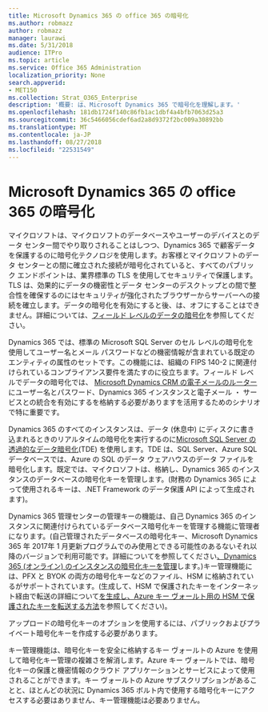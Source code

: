 ```yaml
---
title: Microsoft Dynamics 365 の office 365 の暗号化
ms.author: robmazz
author: robmazz
manager: laurawi
ms.date: 5/31/2018
audience: ITPro
ms.topic: article
ms.service: Office 365 Administration
localization_priority: None
search.appverid:
- MET150
ms.collection: Strat_O365_Enterprise
description: '概要: は、Microsoft Dynamics 365 で暗号化を理解します。'
ms.openlocfilehash: 181db1724f140c86fb1ac1dbf4a4bfb7063d25a3
ms.sourcegitcommit: 36c5466056cdef6ad2a8d9372f2bc009a30892bb
ms.translationtype: MT
ms.contentlocale: ja-JP
ms.lasthandoff: 08/27/2018
ms.locfileid: "22531549"
---
```

# <a name="office-365-encryption-in-microsoft-dynamics-365"></a>Microsoft Dynamics 365 の office 365 の暗号化

マイクロソフトは、マイクロソフトのデータベースやユーザーのデバイスとのデータ センター間でやり取りされることはしつつ、Dynamics 365 で顧客データを保護するのに暗号化テクノロジを使用します。お客様とマイクロソフトのデータ センターとの間に確立された接続が暗号化されていると、すべてのパブリック エンドポイントは、業界標準の TLS を使用してセキュリティで保護します。TLS は、効果的にデータの機密性とデータ センターのデスクトップとの間で整合性を確保するのにはセキュリティが強化されたブラウザーからサーバーへの接続を確立します。データの暗号化を有効にすると後、は、オフにすることはできません。詳細については、[フィールド レベルのデータの暗号化](https://msdn.microsoft.com/en-us/library/dn481562.aspx)を参照してください。

Dynamics 365 では、標準の Microsoft SQL Server のセル レベルの暗号化を使用してユーザー名とメール パスワードなどの機密情報が含まれている既定のエンティティの属性のセットです。この機能には、組織の FIPS 140-2 に関連付けられているコンプライアンス要件を満たすのに役立ちます。フィールド レベルでデータの暗号化では、 [Microsoft Dynamics CRM の電子メールのルーター](https://technet.microsoft.com/en-us/library/hh699800.aspx)にユーザー名とパスワード、Dynamics 365 インスタンスと電子メール ・ サービスとの統合を有効にするを格納する必要がありますを活用するためのシナリオで特に重要です。 

Dynamics 365 のすべてのインスタンスは、データ (休息中) にディスクに書き込まれるときのリアルタイムの暗号化を実行するのに[Microsoft SQL Server の透過的なデータ暗号化](https://docs.microsoft.com/sql/relational-databases/security/encryption/transparent-data-encryption?view=sql-server-2017)(TDE) を使用します。TDE は、SQL Server、Azure SQL データベースでは、Azure の SQL のデータ ウェアハウスのデータ ファイルを暗号化します。既定では、マイクロソフトは、格納し、Dynamics 365 のインスタンスのデータベースの暗号化キーを管理します。(財務の Dynamics 365 によって使用されるキーは、.NET Framework のデータ保護 API によって生成されます)。 

Dynamics 365 管理センターの管理キーの機能は、自己 Dynamics 365 のインスタンスに関連付けられているデータベース暗号化キーを管理する機能に管理者になります。(自己管理されたデータベースの暗号化キー、Microsoft Dynamics 365 年 2017年 1 月更新プログラムでのみ使用とできる可能性のあるないそれ以降のバージョンで利用可能です。詳細についてを参照してください[、Dynamics 365 (オンライン) のインスタンスの暗号化キーを管理](https://docs.microsoft.com/dynamics365/customer-engagement/admin/manage-encryption-keys-instance)します。)キー管理機能には、PFX と BYOK の両方の暗号化キーなどのファイル、HSM に格納されているがサポートされています。(生成して、HSM で保護されたキーをインターネット経由で転送の詳細について[を生成し、Azure キー ヴォールト用の HSM で保護されたキーを転送する方法](https://docs.microsoft.com/azure/key-vault/key-vault-hsm-protected-keys)を参照してください)。 

アップロードの暗号化キーのオプションを使用するには、パブリックおよびプライベート暗号化キーを作成する必要があります。

キー管理機能は、暗号化キーを安全に格納するキー ヴォールトの Azure を使用して暗号化キー管理の複雑さを解消します。Azure キー ヴォールトでは、暗号化キーの保護と機密情報のクラウド アプリケーションとサービスによって使用されることができます。キー ヴォールトの Azure サブスクリプションがあることと、ほとんどの状況に Dynamics 365 ボルト内で使用する暗号化キーにアクセスする必要はありません、キー管理機能は必要ありません。
